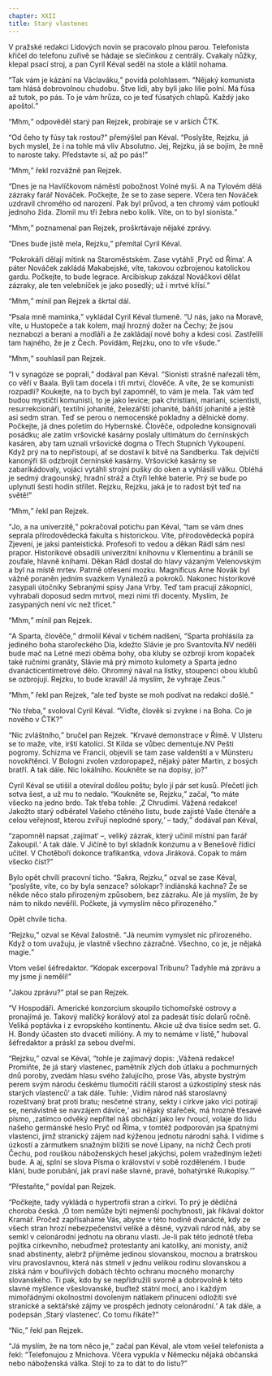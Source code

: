```yaml
---
chapter: XXII
title: Starý vlastenec
---
```


V pražské redakci Lidových novin se pracovalo plnou parou.
Telefonista křičel do telefonu zuřivě se hádaje se slečinkou z centrály.
Cvakaly nůžky, klepal psací stroj, a pan Cyril Kéval seděl na stole a klátil nohama.

<q>Tak vám je kázání na Václaváku,</q> povídá polohlasem.
<q>Nějaký komunista tam hlásá dobrovolnou chudobu.
Štve lidi, aby byli jako lilie polní.
Má fúsa až tutok, po pás.
To je vám hrůza, co je teď fúsatých chlapů.
Každý jako apoštol.</q>

<q>Mhm,</q> odpověděl starý pan Rejzek, probíraje se v arších ČTK.

<q>Od čeho ty fúsy tak rostou?</q>
přemýšlel pan Kéval.
<q>Poslyšte, Rejzku, já bych myslel, že i na tohle má vliv Absolutno.
Jej, Rejzku, já se bojím, že mně to naroste taky.
Představte si, až po pás!</q>

<q>Mhm,</q> řekl rozvážně pan Rejzek.

<q>Dnes je na Havlíčkovom náměstí pobožnost Volné myši.
A na Tylovém dělá zázraky farář Nováček.
Počkejte, že se to zase sepere.
Včera ten Nováček uzdravil chromého od narození.
Pak byl průvod, a ten chromý vám potloukl jednoho žida.
Zlomil mu tři žebra nebo kolik.
Víte, on to byl sionista.</q>

<q>Mhm,</q> poznamenal pan Rejzek, proškrtávaje nějaké zprávy.

<q>Dnes bude jistě mela, Rejzku,</q> přemítal Cyril Kéval.

<q>Pokrokáři dělají mítink na Staroměstském.
Zase vytáhli ,Pryč od Říma‘. A páter
Nováček zakládá Makabejské, víte, takovou ozbrojenou katolickou gardu.
Počkejte, to bude legrace.
Arcibiskup zakázal Nováčkovi dělat zázraky, ale ten velebníček je jako posedlý; už i mrtvé křísí.</q>

<q>Mhm,</q> mínil pan Rejzek a škrtal dál.

<q>Psala mně maminka,</q> vykládal Cyril Kéval tlumeně.
<q>U nás, jako na Moravě, víte, u Hustopeče a tak kolem, mají hrozný dožer na Čechy; že jsou neznabozi a berani a modláři a že zakládají nové bohy a kdesi cosi.
Zastřelili tam hajného, že je z Čech.
Povídám, Rejzku, ono to vře všude.</q>

<q>Mhm,</q> souhlasil pan Rejzek.

<q>I v synagóze se poprali,</q> dodával pan Kéval.
<q>Sionisti strašně nařezali těm, co věří v Baala.
Byli tam docela i tři mrtví, člověče.
A víte, že se komunisti rozpadli?
Koukejte, na to bych byl zapomněl, to vám je mela.
Tak vám teď budou mystičtí komunisti, to je jako levice; pak christiani, mariani, scientisti, resurrekcionáři, textilní johanité, železářští johanité, báňští johanité a ještě asi sedm stran.
Teď se perou o nemocenské pokladny a dělnické domy.
Počkejte, já dnes poletím do Hybernské.
Člověče, odpoledne konsignovali posádku; ale zatím vršovické kasárny poslaly ultimátum do černínských kasáren, aby tam uznali vršovické dogma o Třech Stupních Vykoupení.
Když prý na to nepřistoupí, ať se dostaví k bitvě na Sandberku.
Tak dejvičtí kanonýři šli odzbrojit černínské kasárny.
Vršovické kasárny se zabarikádovaly, vojáci vytáhli strojní pušky do oken a vyhlásili válku.
Obléhá je sedmý dragounský, hradní stráž a čtyři lehké baterie.
Prý se bude po uplynutí šesti hodin střílet.
Rejzku, Rejzku, jaká je to radost být teď na světě!</q>

<q>Mhm,</q> řekl pan Rejzek.

<q>Jo, a na univerzitě,</q> pokračoval potichu pan Kéval, <q>tam se vám dnes seprala přírodovědecká fakulta s historickou.
Víte, přírodovědecká popírá Zjevení, je jaksi panteistická.
Profesoři to vedou a děkan Rádl sám nesl prapor.
Historikové obsadili univerzitní knihovnu v Klementinu a bránili se zoufale, hlavně knihami.
Děkan Rádl dostal do hlavy vázaným Velenovským a byl na místě mrtev.
Patrně otřesení mozku.
Magnificus Arne Novák byl vážně poraněn jedním svazkem Vynálezů a pokroků.
Nakonec historikové zasypali útočníky
Sebranými spisy Jana Vrby.
Teď tam pracují zákopníci, vyhrabali doposud sedm mrtvol, mezi nimi tři docenty.
Myslím, že zasypaných není víc než třicet.</q>

<q>Mhm,</q> mínil pan Rejzek.

<q>A Sparta, člověče,</q> drmolil Kéval v tichém nadšení, <q>Sparta prohlásila za jediného boha starořeckého Dia, kdežto Slávie je pro Svantovíta.NV neděli bude mač na Letné mezi oběma bohy, oba kluby se ozbrojí krom kopaček také ručními granáty, Slávie má prý mimoto kulomety a Sparta jedno dvanácticentimetrové dělo.
Ohromný nával na lístky, stoupenci obou klubů se ozbrojují.
Rejzku, to bude kravál!
Já myslím, že vyhraje Zeus.</q>

<q>Mhm,</q> řekl pan Rejzek, <q>ale teď byste se moh podívat na redakci došlé.</q>

<q>No třeba,</q> svoloval Cyril Kéval.
<q>Viďte, člověk si zvykne i na Boha.
Co je nového v ČTK?</q>

<q>Nic zvláštního,</q> bručel pan Rejzek.
<q>Krvavé demonstrace v Římě.
V Ulsteru se to maže, víte, irští katolíci.
St Kilda se vůbec dementuje.NV Pešti pogromy.
Schizma ve Francii, objevili se tam zase valdenští a v Münsteru novokřtěnci.
V Bologni zvolen vzdoropapež, nějaký páter Martin, z bosých bratří.
A tak dále.
Nic lokálního.
Koukněte se na dopisy, jo?</q>

Cyril Kéval se utišil a otevíral došlou poštu; bylo jí pár set kusů.
Přečetl jich sotva šest, a už mu to nedalo.
<q>Koukněte se, Rejzku,</q> začal, <q>to máte všecko na jedno brdo.
Tak třeba tohle: ,Z Chrudimi.
Vážená redakce!
Jakožto starý odběratel Vašeho ctěného listu, bude zajisté Vaše čtenáře a celou veřejnost, kterou zvířují neplodné spory,‘ – tady,</q> dodával pan Kéval,

<q>zapomněl napsat ,zajímat‘ –, veliký zázrak, který učinil místní pan farář
Zakoupil.‘ A tak dále.
V Jičíně to byl skladník konzumu a v Benešově řídící učitel.
V Chotěboři dokonce trafikantka, vdova Jiráková.
Copak to mám všecko číst?</q>

Bylo opět chvíli pracovní ticho.
<q>Sakra, Rejzku,</q> ozval se zase Kéval, <q>poslyšte, víte, co by byla senzace? sólokapr? indiánská kachna?
Že se někde něco stalo přirozeným způsobem, bez zázraku.
Ale já myslím, že by nám to nikdo nevěřil.
Počkete, já vymyslím něco přirozeného.</q>

Opět chvíle ticha.

<q>Rejzku,</q> ozval se Kéval žalostně.
<q>Já neumím vymyslet nic přirozeného.
Když o tom uvažuju, je vlastně všechno zázračné.
Všechno, co je, je nějaká magie.</q>

Vtom vešel šéfredaktor.
<q>Kdopak excerpoval Tribunu?
Tadyhle má zprávu a my jsme ji neměli!</q>

<q>Jakou zprávu?</q>
ptal se pan Rejzek.

<q>V Hospodáři.
Americké konzorcium skoupilo tichomořské ostrovy a pronajímá je.
Takový maličký korálový atol za padesát tisíc dolarů ročně.
Veliká poptávka i z evropského kontinentu.
Akcie už dva tisíce sedm set.
G. H. Bondy účasten sto dvaceti milióny.
A my to nemáme v listě,</q> huboval šéfredaktor a práskl za sebou dveřmi.

<q>Rejzku,</q> ozval se Kéval, <q>tohle je zajímavý dopis: ,Vážená redakce!
Promiňte, že já starý vlastenec, pamětník zlých dob útlaku a pochmurných dnů poroby, zvedám hlasu svého žalujícího, prose Vás, abyste bystrým perem svým národu českému tlumočiti ráčili starost a úzkostiplný stesk nás starých vlastenců‘ a tak dále.
Tuhle: ,Vidím národ náš staroslavný rozeštvaný brat proti bratu; nesčetné strany, sekty i církve jako vlci potírají se, nenávistně se navzájem dávíce,‘ asi nějaký stařeček, má hrozně třesavé písmo,
,zatímco odvěký nepřítel náš obchází jako lev řvoucí, volaje do lidu našeho germánské heslo Pryč od Říma, v tomtéž podporován jsa špatnými vlastenci, jimž stranický zájem nad kýženou jednotu národní sahá.
I vidíme s úzkostí a zármutkem snažným blížiti se nové Lipany, na nichž Čech proti Čechu, pod rouškou náboženských hesel jakýchsi, polem vražedlným ležeti bude.
A aj, splní se slova
Písma o království v sobě rozděleném.
I bude klání, bude porubání, jak praví naše slavné, pravé, bohatýrské Rukopisy.‘</q>

<q>Přestaňte,</q> povídal pan Rejzek.

<q>Počkejte, tady vykládá o hypertrofii stran a církví.
To prý je dědičná choroba česká. ,O tom nemůže býti nejmenší pochybnosti, jak říkával doktor Kramář.
Pročež zapřísaháme Vás, abyste v této hodině dvanácté, kdy ze všech stran hrozí nebezpečenství veliké a děsné, vyzvali národ náš, aby se semkl v celonárodní jednotu na obranu vlasti.
Je-li pak této jednotě třeba pojítka církevního, nebuďmež protestanty ani katolíky, ani monisty, aniž snad abstinenty, alebrž přijměme jedinou slovanskou, mocnou a bratrskou víru pravoslavnou, která nás stmelí v jednu velikou rodinu slovanskou a získá nám v bouřlivých dobách těchto ochranu mocného monarchy slovanského.
Ti pak, kdo by se nepřidružili svorně a dobrovolně k této slavné myšlence všeslovanské, buďtež státní mocí, ano i každým mimořádnými okolnostmi dovoleným nátlakem přinuceni odložiti své stranické a sektářské zájmy ve prospěch jednoty celonárodní.‘ A tak dále, a podepsán ,Starý vlastenec‘. Co tomu říkáte?</q>

<q>Nic,</q> řekl pan Rejzek.

<q>Já myslím, že na tom něco je,</q> začal pan Kéval, ale vtom vešel telefonista a řekl:
<q>Telefonujou z Mnichova.
Včera vypukla v Německu nějaká občanská nebo náboženská válka.
Stojí to za to dát to do listu?</q>
